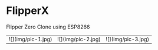 # FlipperX
Flipper Zero Clone using ESP8266

<table>
	<tr>
		<td>![](img/pic-1.jpg)</td>
		<td>![](img/pic-2.jpg)</td>
		<td>![](img/pic-3.jpg)</td>
	</tr>
</table>
